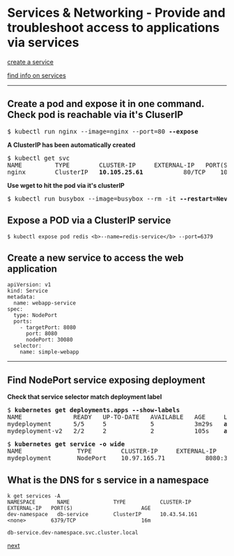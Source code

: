# Services & Networking - Provide and troubleshoot access to applications via services

[create a service](#create-a-new-service-to-access-the-web-application)

[find info on services](#find-nodeport-service-exposing-deployment)

---
## Create a pod and expose it in one command. Check pod is reachable via it's CluserIP

<pre>
$ kubectl run nginx --image=nginx --port=80 <b>--expose</b>
</pre>

**A ClusterIP has been automatically created**

<pre>
$ kubectl get svc
NAME         TYPE        CLUSTER-IP     EXTERNAL-IP   PORT(S)   AGE
nginx        ClusterIP   <b>10.105.25.61</b>   <none>        80/TCP    10m
</pre>

**Use wget to hit the pod via it's clusterIP**

<pre>
$ kubectl run busybox --image=busybox --rm -it <b>--restart=Never</b> -- wget -O- <b>10.105.25.61:80</b>
</pre>

## Expose a POD via a ClusterIP service
[//]: # (source 01 / Imperative Commands)

```
$ kubectl expose pod redis <b>--name=redis-service</b> --port=6379
```

## Create a new service to access the web application 
[//]: # (source 05 / Kubernetes Services)

```
apiVersion: v1
kind: Service
metadata:
  name: webapp-service
spec:
  type: NodePort
  ports:
    - targetPort: 8080
      port: 8080
      nodePort: 30080
  selector:
    name: simple-webapp
```

---

## Find NodePort service exposing deployment

**Check that service selector match deployment label**

<pre>
$ <b>kubernetes get deployments.apps --show-labels </b>
NAME              READY   UP-TO-DATE   AVAILABLE   AGE     LABELS
mydeployment      5/5     5            5           3m29s   <b>app=myapp,tier=frontend</b>
mydeployment-v2   2/2     2            2           105s    <b>app=myapp</b>
</pre> 


<pre>
$ <b>kubernetes get service -o wide</b>
NAME               TYPE        CLUSTER-IP     EXTERNAL-IP   PORT(S)          AGE     SELECTOR
mydeployment       NodePort    10.97.165.71   <none>        8080:30080/TCP   2m29s   <b>tier=frontend</b>
</pre>

## What is the DNS for s service in a namespace
[//]: # (source 01 / Namespaces)

```
k get services -A
NAMESPACE       NAME              TYPE           CLUSTER-IP      EXTERNAL-IP   PORT(S)                      AGE
dev-namespace   db-service        ClusterIP      10.43.54.161    <none>        6379/TCP                     16m
```

```
db-service.dev-namespace.svc.cluster.local
```

[next](./03-use-ingress-rules-to-expose-applications.md)